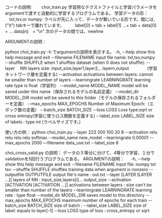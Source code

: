 コードの説明:
　　choi_train.py 学習用なテクストファイルと学習パラメータをargumentで渡すと自動的に学習するプログラムである。
学習データの形：
　txt,tsv,or numpy:
    ラベルが先に入って、データが繋いでいる形です。間には,(”\t”) tabキーで離れています。
　　 label[0] + tab + label[1] …+ tab + data[0] + … data[n]　+ “\n”
次のデータの間では、newline 

ARGUMENTの説明：

 python choi_train.py -h でargumentの説明を表示する。
  -h, --help            show this help message and exit
  --filename FILENAME   input file name: txt,tsv,numpy
  --shuffle SHUFFLE     when 1 shuffles dataset (when 0 does not shuffle):
  --layer 　NN layers size: input_size,layer1,layer2,.. layern,output
　　　　(学習ネットワーク層を定義する)
  --activation    activations between layers: cannot be smaller than
                number  of  layers
  --learningrate LEARNINGRATE
                        learning rate type is float（学習列）
  --model_name MODEL_NAME
              model will be saved under this name（保存されるモデルの名前定義）
  --model_dir MODEL_DIR
               model will be saved to this folder（モデルの保存されるフォルダーを定義）
  --max_epochs MAX_EPOCHS    Number of Maximum Epoch:（エポック数の定義）
  --batch_size BATCH_SIZE
  --loss LOSS           Loss type:sqrt or cross entropy(学習に使うロス関数を定義する)
  --label_size LABEL_SIZE
                        size of labels : type int (ラベルサイズです。)

使い方の例：
python choi_train.py --layer 223 200 100 20 8 --activation relu relu relu relu softmax  --model_name new_model --learningrate 0.00001 --max_epochs 2000 –-filename data_use.txt --label_size 8


choi_cross_valid.py の説明：
	データの５等分に分けて、4等分で学習、１分でvalidationを5回行うプログラムである。
ARGUMENTの説明：
　  -h, --help            show this help message and exit
  --filename FILENAME   input file: numpy txt tsv
  --shuffle SHUFFLE     shuffles training data when argument is nonzero
  --outputfile OUTPUTFILE
                        output file's name : out.txt
  --layer [LAYER [LAYER ...]]
                        layers of NN : input_size,layers[i]... output_size
  --activation [ACTIVATION [ACTIVATION ...]]
                        activations between layers : size can't be smaller
                        than number of the layers
  --learningrate LEARNINGRATE
                        learning rate : type float
  --model_dir MODEL_DIR
                        saves model to this directory
  --max_epochs MAX_EPOCHS
                        maximum number of epochs for each train
  --batch_size BATCH_SIZE
                        size of batch :
  --label_size LABEL_SIZE
                        size of label: equals to layer[-1]
  --loss LOSS           type of loss : cross_entropy or sqrt	
　

